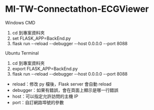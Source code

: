 # MI-TW-Connectathon-ECGViewer
Windows CMD
1. cd 到專案資料夾
2. set FLASK_APP=BackEnd.py
3. flask run --reload --debugger --host 0.0.0.0 --port 8088

Ubuntu Terminal
1. cd 到專案資料夾
2. export FLASK_APP=BackEnd.py
3. flask run --reload --debugger --host 0.0.0.0 --port 8088

* reload：修改 py 檔後，Flask server 會自動 reload
* debugger：如果有錯誤，會在頁面上顯示是哪一行錯誤
* host：可以指定允許訪問的主機 IP
* port：自訂網路埠號的參數

